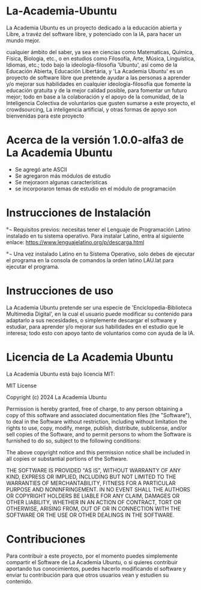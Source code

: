 # La-Academia-Ubuntu

La Academia Ubuntu es un proyecto dedicado a la educación abierta y Libre, a travéz del software libre, y potenciado con la IA, para hacer un mundo mejor.


cualquier ámbito del saber, ya sea en ciencias como Matematicas, Química, Física, Biologia, etc., o en estudios como Filosofía, Arte,
Música, Linguística, Idiomas, etc.; todo bajo la ideología-filosofía 'Ubuntu', así como de la Educación Abierta, Educación Libertária, y
'La Academia Ubuntu' es un proyecto de software libre que pretende ayudar a las personas a aprender y/o mejorar sus habilidades en
cualquier ideología-filosofía que fomente la educación gratuita y de la mejor calidad posible, para fomentar un futuro mejor; todo en
base a la colaboración y el apoyo de la comunidad, de la Inteligencia Colectiva de voluntarios que gusten sumarse a este proyecto,
el crowdsourcing, La inteligencia artificial, y otras formas de apoyo son bienvenidas para este proyecto

# Acerca de la versión 1.0.0-alfa3 de La Academia Ubuntu

- Se agregó arte ASCII
- Se agregaron más módulos de estudio
- Se mejoraorn algunas características
- se incorporaron temas de estudio en el módulo de programación


# Instrucciones de Instalación

°¬ Requisitos previos: necesitas tener el Lenguaje de Programación Latino instalado en tu sistema operativo.
Para instalar Latino, entra al siguiente enlace: https://www.lenguajelatino.org/p/descarga.html

°¬ Una vez instalado Latino en tu Sistema Operativo, solo debes de ejecutar el programa en la consola de comandos la orden latino LAU.lat
para ejecutar el programa.


# Instrucciones de uso

La Academia Ubuntu pretende ser una especie de 'Enciclopedia-Biblioteca Multimedia Digital', en la cual el usuario puede modificar su contenido para adaptarlo a sus necesidades, o simplemente descargar el software y estudiar, para aprender y/o mejorar sus habilidades en el estudio que le interesa; todo esto con apoyo tanto de voluntarios como con ayuda de la IA.

# Licencia de La Academia Ubuntu

La Academia Ubuntu está bajo licencia MIT:

MIT License

Copyright (c) 2024 La Academia Ubuntu

Permission is hereby granted, free of charge, to any person obtaining a copy
of this software and associated documentation files (the "Software"), to deal
in the Software without restriction, including without limitation the rights
to use, copy, modify, merge, publish, distribute, sublicense, and/or sell
copies of the Software, and to permit persons to whom the Software is
furnished to do so, subject to the following conditions:

The above copyright notice and this permission notice shall be included in all
copies or substantial portions of the Software.

THE SOFTWARE IS PROVIDED "AS IS", WITHOUT WARRANTY OF ANY KIND, EXPRESS OR
IMPLIED, INCLUDING BUT NOT LIMITED TO THE WARRANTIES OF MERCHANTABILITY,
FITNESS FOR A PARTICULAR PURPOSE AND NONINFRINGEMENT. IN NO EVENT SHALL THE
AUTHORS OR COPYRIGHT HOLDERS BE LIABLE FOR ANY CLAIM, DAMAGES OR OTHER
LIABILITY, WHETHER IN AN ACTION OF CONTRACT, TORT OR OTHERWISE, ARISING FROM,
OUT OF OR IN CONNECTION WITH THE SOFTWARE OR THE USE OR OTHER DEALINGS IN THE
SOFTWARE.


# Contribuciones

Para contribuir a este proyecto, por el momento puedes simplemente compartir el Software de La Academia Ubuntu, o si
quieres contribuir aportando tus conocimientos, puedes hacerlo modificando el software y enviar tu contribución para
que otros usuarios vean y estudien su contenido.


